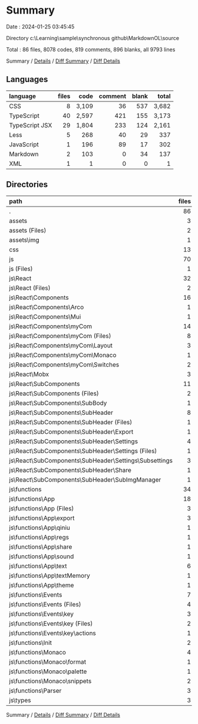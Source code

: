 # Summary

Date : 2024-01-25 03:45:45

Directory c:\\Learning\\sample\\synchronous github\\MarkdownOL\\source

Total : 86 files,  8078 codes, 819 comments, 896 blanks, all 9793 lines

Summary / [Details](details.md) / [Diff Summary](diff.md) / [Diff Details](diff-details.md)

## Languages
| language | files | code | comment | blank | total |
| :--- | ---: | ---: | ---: | ---: | ---: |
| CSS | 8 | 3,109 | 36 | 537 | 3,682 |
| TypeScript | 40 | 2,597 | 421 | 155 | 3,173 |
| TypeScript JSX | 29 | 1,804 | 233 | 124 | 2,161 |
| Less | 5 | 268 | 40 | 29 | 337 |
| JavaScript | 1 | 196 | 89 | 17 | 302 |
| Markdown | 2 | 103 | 0 | 34 | 137 |
| XML | 1 | 1 | 0 | 0 | 1 |

## Directories
| path | files | code | comment | blank | total |
| :--- | ---: | ---: | ---: | ---: | ---: |
| . | 86 | 8,078 | 819 | 896 | 9,793 |
| assets | 3 | 104 | 0 | 34 | 138 |
| assets (Files) | 2 | 103 | 0 | 34 | 137 |
| assets\\img | 1 | 1 | 0 | 0 | 1 |
| css | 13 | 3,377 | 76 | 566 | 4,019 |
| js | 70 | 4,597 | 743 | 296 | 5,636 |
| js (Files) | 1 | 179 | 72 | 13 | 264 |
| js\\React | 32 | 1,858 | 236 | 139 | 2,233 |
| js\\React (Files) | 2 | 52 | 6 | 5 | 63 |
| js\\React\\Components | 16 | 702 | 92 | 57 | 851 |
| js\\React\\Components\\Arco | 1 | 11 | 0 | 3 | 14 |
| js\\React\\Components\\Mui | 1 | 32 | 0 | 3 | 35 |
| js\\React\\Components\\myCom | 14 | 659 | 92 | 51 | 802 |
| js\\React\\Components\\myCom (Files) | 8 | 339 | 56 | 29 | 424 |
| js\\React\\Components\\myCom\\Layout | 3 | 160 | 15 | 15 | 190 |
| js\\React\\Components\\myCom\\Monaco | 1 | 106 | 21 | 4 | 131 |
| js\\React\\Components\\myCom\\Switches | 2 | 54 | 0 | 3 | 57 |
| js\\React\\Mobx | 3 | 54 | 3 | 15 | 72 |
| js\\React\\SubComponents | 11 | 1,050 | 135 | 62 | 1,247 |
| js\\React\\SubComponents (Files) | 2 | 265 | 22 | 18 | 305 |
| js\\React\\SubComponents\\SubBody | 1 | 9 | 1 | 1 | 11 |
| js\\React\\SubComponents\\SubHeader | 8 | 776 | 112 | 43 | 931 |
| js\\React\\SubComponents\\SubHeader (Files) | 1 | 165 | 22 | 10 | 197 |
| js\\React\\SubComponents\\SubHeader\\Export | 1 | 171 | 16 | 8 | 195 |
| js\\React\\SubComponents\\SubHeader\\Settings | 4 | 180 | 45 | 15 | 240 |
| js\\React\\SubComponents\\SubHeader\\Settings (Files) | 1 | 33 | 45 | 2 | 80 |
| js\\React\\SubComponents\\SubHeader\\Settings\\Subsettings | 3 | 147 | 0 | 13 | 160 |
| js\\React\\SubComponents\\SubHeader\\Share | 1 | 112 | 10 | 3 | 125 |
| js\\React\\SubComponents\\SubHeader\\SubImgManager | 1 | 148 | 19 | 7 | 174 |
| js\\functions | 34 | 2,373 | 378 | 117 | 2,868 |
| js\\functions\\App | 18 | 614 | 177 | 63 | 854 |
| js\\functions\\App (Files) | 3 | 239 | 101 | 20 | 360 |
| js\\functions\\App\\export | 3 | 44 | 9 | 9 | 62 |
| js\\functions\\App\\qiniu | 1 | 0 | 23 | 1 | 24 |
| js\\functions\\App\\regs | 1 | 5 | 0 | 2 | 7 |
| js\\functions\\App\\share | 1 | 25 | 6 | 2 | 33 |
| js\\functions\\App\\sound | 1 | 27 | 8 | 5 | 40 |
| js\\functions\\App\\text | 6 | 205 | 18 | 19 | 242 |
| js\\functions\\App\\textMemory | 1 | 62 | 12 | 2 | 76 |
| js\\functions\\App\\theme | 1 | 7 | 0 | 3 | 10 |
| js\\functions\\Events | 7 | 340 | 79 | 23 | 442 |
| js\\functions\\Events (Files) | 4 | 189 | 32 | 13 | 234 |
| js\\functions\\Events\\key | 3 | 151 | 47 | 10 | 208 |
| js\\functions\\Events\\key (Files) | 2 | 127 | 40 | 8 | 175 |
| js\\functions\\Events\\key\\actions | 1 | 24 | 7 | 2 | 33 |
| js\\functions\\Init | 2 | 99 | 26 | 6 | 131 |
| js\\functions\\Monaco | 4 | 1,054 | 45 | 8 | 1,107 |
| js\\functions\\Monaco\\format | 1 | 26 | 12 | 2 | 40 |
| js\\functions\\Monaco\\palette | 1 | 0 | 20 | 3 | 23 |
| js\\functions\\Monaco\\snippets | 2 | 1,028 | 13 | 3 | 1,044 |
| js\\functions\\Parser | 3 | 266 | 51 | 17 | 334 |
| js\\types | 3 | 187 | 57 | 27 | 271 |

Summary / [Details](details.md) / [Diff Summary](diff.md) / [Diff Details](diff-details.md)